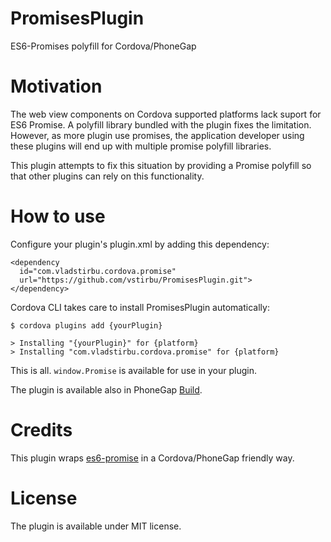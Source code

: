 # PromisesPlugin

ES6-Promises polyfill for Cordova/PhoneGap

# Motivation

The web view components on Cordova supported platforms lack suport for ES6 Promise. A polyfill library bundled with the plugin fixes the limitation. However, as more plugin use promises, the application developer using these plugins will end up with multiple promise polyfill libraries.

This plugin attempts to fix this situation by providing a Promise polyfill so that other plugins can rely on this functionality.

# How to use

Configure your plugin's plugin.xml by adding this dependency:

```
<dependency
  id="com.vladstirbu.cordova.promise"
  url="https://github.com/vstirbu/PromisesPlugin.git">
</dependency>
```

Cordova CLI takes care to install PromisesPlugin automatically:

```
$ cordova plugins add {yourPlugin}

> Installing "{yourPlugin}" for {platform}
> Installing "com.vladstirbu.cordova.promise" for {platform}
```

This is all. ```window.Promise``` is available for use in your plugin.

The plugin is available also in PhoneGap [Build](https://build.phonegap.com/plugins/1248).

# Credits

This plugin wraps [es6-promise](https://github.com/jakearchibald/es6-promise) in a Cordova/PhoneGap friendly way.

# License

The plugin is available under MIT license.

